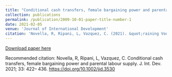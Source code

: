 ```yaml
---
title: "Conditional cash transfers, female bargaining power and parental labour supply"
collection: publications
permalink: /publication/2009-10-01-paper-title-number-1
date: 2021-02-05
venue: 'Journal of International Development'
citation: 'Novella, R, Ripani, L, Vazquez, C. (2021). &quot;raining Vouchers and Labor Market Outcomes in Chile.&quot; <i>Journal of International Development</i>. 33(2).'
---
```

[Download paper here](https://onlinelibrary.wiley.com/doi/10.1002/jid.3530)

Recommended citation: Novella, R, Ripani, L, Vazquez, C. Conditional cash transfers, female bargaining power and parental labour supply. J. Int. Dev. 2021; 33: 422– 436. https://doi.org/10.1002/jid.3530
